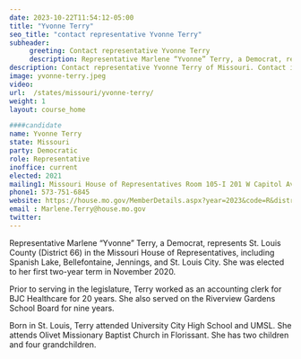 ```yaml
---
date: 2023-10-22T11:54:12-05:00
title: "Yvonne Terry"
seo_title: "contact representative Yvonne Terry"
subheader:
     greeting: Contact representative Yvonne Terry
     description: Representative Marlene “Yvonne” Terry, a Democrat, represents St. Louis County (District 66) in the Missouri House of Representatives, including Spanish Lake, Bellefontaine, Jennings, and St. Louis City. She was elected to her first two-year term in November 2020.
description: Contact representative Yvonne Terry of Missouri. Contact information for Yvonne Terry includes email address, phone number, and mailing address.
image: yvonne-terry.jpeg
video:
url:  /states/missouri/yvonne-terry/
weight: 1
layout: course_home

####candidate
name: Yvonne Terry
state: Missouri
party: Democratic
role: Representative
inoffice: current
elected: 2021
mailing1: Missouri House of Representatives Room 105-I 201 W Capitol Ave Jefferson City, MO 65101
phone1: 573-751-6845
website: https://house.mo.gov/MemberDetails.aspx?year=2023&code=R&district=066/
email : Marlene.Terry@house.mo.gov
twitter:
---
```


Representative Marlene “Yvonne” Terry, a Democrat, represents St. Louis County (District 66) in the Missouri House of Representatives, including Spanish Lake, Bellefontaine, Jennings, and St. Louis City. She was elected to her first two-year term in November 2020.

Prior to serving in the legislature, Terry worked as an accounting clerk for BJC Healthcare for 20 years. She also served on the Riverview Gardens School Board for nine years.

Born in St. Louis, Terry attended University City High School and UMSL. She attends Olivet Missionary Baptist Church in Florissant. She has two children and four grandchildren.
